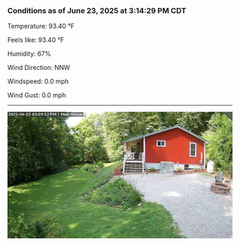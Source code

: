 ### Conditions as of June 23, 2025 at 3:14:29 PM CDT 

Temperature: 93.40 &deg;F

Feels like: 93.40 &deg;F

Humidity: 67%

Wind Direction: NNW

Windspeed: 0.0 mph

Wind Gust: 0.0 mph

---

<img src="./images/latest.jpeg"/>

